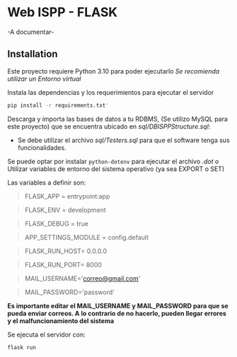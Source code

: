 # Web ISPP - FLASK

-A documentar-

## Installation

Este proyecto requiere Python 3.10 para poder ejecutarlo
*Se recomienda utilizar un Entorno virtual*

Instala las dependencias y los requerimientos para ejecutar el servidor
```sh
pip install -r requirements.txt'
```
Descarga y importa las bases de datos a tu RDBMS, (Se utilizo MySQL para este proyecto) que se encuentra ubicado en *sql/DBISPPStructure.sql*:
- Se debe utilizar el archivo *sql/Testers.sql* para que el software tenga sus funcionalidades.

Se puede optar por instalar `python-dotenv` para ejecutar el archivo *.dot* o
Utilizar variables de entorno del sistema operativo (ya sea EXPORT o SET)

Las variables a definir son:
> FLASK_APP = entrypoint:app

> FLASK_ENV = development

> FLASK_DEBUG = true

> APP_SETTINGS_MODULE = config.default

> FLASK_RUN_HOST= 0.0.0.0

> FLASK_RUN_PORT= 8000

> MAIL_USERNAME='correo@gmail.com'

> MAIL_PASSWORD='password'

**Es importante editar el MAIL_USERNAME y MAIL_PASSWORD para que se pueda enviar correos. A lo contrario de no hacerlo, pueden llegar errores y el malfuncionamiento del sistema**

Se ejecuta el servidor con:
```sh
flask run
```
